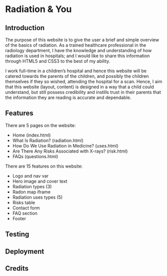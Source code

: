 # Radiation & You

## Introduction

The purpose of this website is to give the user a brief and simple overview of the basics of radiation. As a trained healthcare professional in the radiology department, I have the knowledge and understanding of how radiation is used in hospitals; and I would like to share this information through HTML5 and CSS3 to the best of my ability. 

I work full-time in a children’s hospital and hence this website will be catered towards the parents of the children, and possibly the children themselves if they so wished, attending the hospital for a scan. Hence, I aim that this website (layout, content) is designed in a way that a child could understand, but still possess credibility and instills trust in their parents that the information they are reading is accurate and dependable. 

## Features

There are 5 pages on the website:
- Home (index.html)
- What Is Radiation? (radiation.html)
- How Do We Use Radiation in Medicine? (uses.html)
- Are There Any Risks Associated with X-rays? (risk.html)
- FAQs (questions.html)

There are 15 features on this website: 
- Logo and nav var
- Hero image and cover text
- Radiation types (3)
- Radon map iframe
- Radiation uses types (5)
- Risks table
- Contact form
- FAQ section 
- Footer


## Testing 

## Deployment

## Credits 
